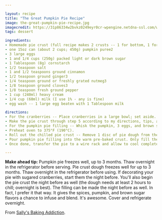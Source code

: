 ```yaml
---

layout: recipe
title: "The Great Pumpkin Pie Recipe"
image: the-great-pumpkin-pie-recipe.jpg
imagecredit: https://31p86334w2bvkz0249eyr0cr-wpengine.netdna-ssl.com/wp-content/uploads/2014/10/sallys-baking-addiction-pumpkin-pie.jpg
tags: dessert

ingredients:
- Homemade pie crust (full recipe makes 2 crusts -- 1 for bottom, 1 for leaf decor)
- one 15oz can (about 2 cups; 450g) pumpkin puree2
- 3 large eggs
- 1 and 1/4 cups (250g) packed light or dark brown sugar
- 1 Tablespoon (8g) cornstarch
- 1/2 teaspoon salt
- 1 and 1/2 teaspoons ground cinnamon
- 1/2 teaspoon ground ginger3
- 1/4 teaspoon ground or freshly grated nutmeg3
- 1/8 teaspoon ground cloves3
- 1/8 teaspoon fresh ground pepper
- 1 cup (240ml) heavy cream
- 1/4 cup (60ml) milk (I use 1% - any is fine)
- egg wash -- 1 large egg beaten with 1 Tablespoon milk

directions:
- For the cranberries -- Place cranberries in a large bowl; set aside. In a medium saucepan, bring 1 cup of sugar and the water to a boil and whisk until the sugar is dissolved. Remove pan from the heat and allow to cool for 5 minutes. Pour sugar syrup over the cranberries and stir. Let the cranberries sit at room temperature or in the refrigerator for 6 hours or overnight (ideal). You'll notice the sugar syrup is quite thick after this amount of time. Drain the cranberries from the syrup and pour 1 cup of sugar on top. Toss the cranberries, coating them all the way around. Pour the sugared cranberries on a parchment paper or silicone baking mat-lined baking sheet and let them dry for at least 2 hours at room temperature or in the refrigerator.
- Make the pie crust through step 5 according to my directions, tips, and pictures. Or use store-bought.
- For the pumpkin pie filling -- Whisk the pumpkin, 3 eggs, and brown sugar together until combined. Add the cornstarch, salt, cinnamon, ginger, nutmeg, cloves, pepper, cream, and milk. Vigorously whisk until everything is combined. Filling will be a little thick.
- Preheat oven to 375°F (190°C).
- Roll out the chilled pie crust -- Remove 1 disc of pie dough from the refrigerator. On a lightly floured work surface, roll the dough out into a 12-inch circle. Make sure to turn the dough about a quarter turn after every few rolls. Carefully place the dough into a 9-inch pie dish. Tuck it in with your fingers, making sure it is smooth. With a small and sharp knife, trim the extra overhang of crust and discard. Crimp the edges with your fingers, if desired. Brush edges lightly with egg wash mixture. Using pie weights, pre-bake the crust for 10 minutes.
- Pour pumpkin pie filling into the warm pre-baked crust. Only fill the crust about 3/4 of the way up. (Use extra to make mini pies with leftover pie dough scraps if you'd like.) Bake the pie until the center is almost set, about 55-60 minutes give or take. A small part of the center will be wobbly - that's ok. After 25 minutes of baking, be sure to cover the edges of the crust with aluminum foil or use a pie crust shield to prevent the edges from getting too brown. Check for doneness at minute 50, and then 55, and then 60, etc.
- Once done, transfer the pie to a wire rack and allow to cool completely for at least 3 hours. Decorate with sugared cranberries and pie crust leaves (see note). You'll definitely have leftover cranberries - they're tasty for snacking. Serve pie with whipped cream if desired. Cover leftovers tightly and store in the refrigerator for up to 3 days.

---
```


**Make ahead tip:** Pumpkin pie freezes well, up to 3 months. Thaw overnight in the refrigerator before serving. Pie crust dough freezes well for up to 3 months. Thaw overnight in the refrigerator before using. If decorating your pie with sugared cranberries, start them the night before. You'll also begin the pie crust the night before as well (the dough needs at least 2 hours to chill; overnight is best). The filling can be made the night before as well. In fact, I prefer it that way. It gives the spices, pumpkin, and brown sugar flavors a chance to infuse and blend. It's awesome. Cover and refrigerate overnight.

From [Sally's Baking Addiction](https://sallysbakingaddiction.com/the-great-pumpkin-pie-recipe/).
